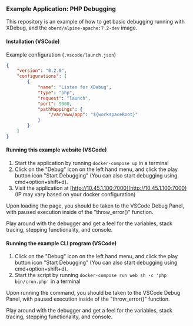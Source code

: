 ### Example Application: PHP Debugging

This repository is an example of how to get basic debugging
running with XDebug, and the `oberd/alpine-apache:7.2-dev` image.

#### Installation (VSCode)

Example configuration (`.vscode/launch.json`)

```json
{
    "version": "0.2.0",
    "configurations": [
        {
            "name": "Listen for XDebug",
            "type": "php",
            "request": "launch",
            "port": 9000,
            "pathMappings": {
                "/var/www/app": "${workspaceRoot}"
            }
        }
    ]
}
```

#### Running this example website (VSCode)

1. Start the application by running `docker-compose up` in
   a terminal
2. Click on the "Debug" icon on the left hand menu, and click
   the play button icon "Start Debugging" (You can also start
   debugging using cmd+option+shift+d).
3. Visit the application at [http://10.45.1.100:7000](http://10.45.1.100:7000) 
   (IP may vary based on your docker configuration)


Upon loading the page, you should be taken to the VSCode Debug Panel,
with paused execution inside of the "throw_error()" function.

Play around with the debugger and get a feel for the variables, stack
tracing, stepping functionality, and console.

#### Running the example CLI program (VSCode)

1. Click on the "Debug" icon on the left hand menu, and click
   the play button icon "Start Debugging" (You can also start
   debugging using cmd+option+shift+d).
2. Start the script by running `docker-compose run web sh -c 'php bin/cron.php'` in
   a terminal

Upon running the command, you should be taken to the VSCode Debug Panel,
with paused execution inside of the "throw_error()" function.

Play around with the debugger and get a feel for the variables, stack
tracing, stepping functionality, and console.